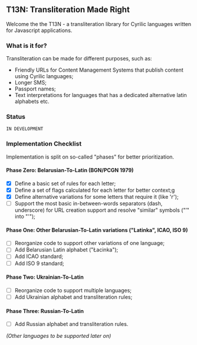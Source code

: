 ## T13N: Transliteration Made Right

Welcome the the T13N - a transliteration library for Cyrilic languages written for Javascript applications.

### What is it for?

Transliteration can be made for different purposes, such as:
 * Friendly URLs for Content Management Systems that publish content using Cyrilic languages;
 * Longer SMS;
 * Passport names;
 * Text interpretations for languages that has a dedicated alternative latin alphabets etc.

### Status 

`IN DEVELOPMENT`

### Implementation Checklist

Implementation is split on so-called "phases" for better prioritization.

#### Phase Zero: Belarusian-To-Latin (BGN/PCGN 1979)
  - [x] Define a basic set of rules for each letter;
  - [x] Define a set of flags calculated for each letter for better context;g
  - [x] Define alternative variations for some letters that require it (like 'г');
  - [ ] Support the most basic in-between-words separators (dash, underscore) for URL creation support and resolve "similar" symbols ("’" into "'");
  
#### Phase One: Other Belarusian-To-Latin variations ("Latinka", ICAO, ISO 9)
  - [ ] Reorganize code to support other variations of one language;
  - [ ] Add Belarusian Latin alphabet ("Łacinka");
  - [ ] Add ICAO standard;
  - [ ] Add ISO 9 standard;

#### Phase Two: Ukrainian-To-Latin
  - [ ] Reorganize code to support multiple languages;
  - [ ] Add Ukrainian alphabet and transliteration rules;

#### Phase Three: Russian-To-Latin
 - [ ] Add Russian alphabet and transliteration rules.

_(Other languages to be supported later on)_